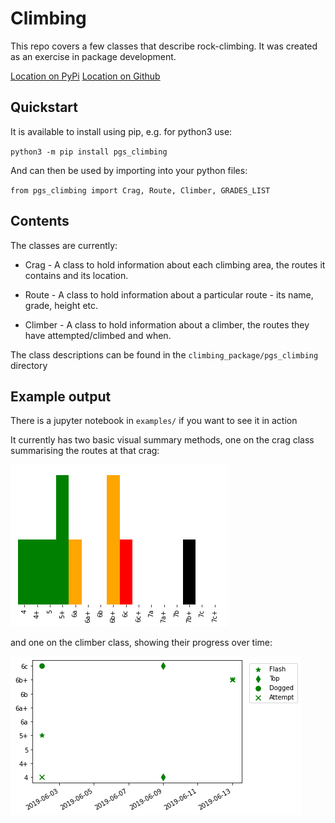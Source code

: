 # Climbing
This repo covers a few classes that describe rock-climbing.  It was created as an exercise in package development.

[Location on PyPi](https://pypi.org/project/pgs-climbing/)
[Location on Github](https://github.com/paul-stubley/Climbing)

## Quickstart
It is available to install using pip, e.g. for python3 use:

`python3 -m pip install pgs_climbing`

And can then be used by importing into your python files:

`from pgs_climbing import Crag, Route, Climber, GRADES_LIST`

## Contents
The classes are currently:

- Crag - A class to hold information about each climbing area, the routes it contains and its location.
- Route - A class to hold information about a particular route - its name, grade, height etc.

- Climber - A class to hold information about a climber, the routes they have attempted/climbed and when.

The class descriptions can be found in the `climbing_package/pgs_climbing` directory

## Example output

There is a jupyter notebook in ```examples/``` if you want to see it in action

It currently has two basic visual summary methods, one on the crag class summarising the routes at that crag:

![Crag_summary](crag_summary.png)

and one on the climber class, showing their progress over time: 

![Climber_progress](climber_progress.png)


